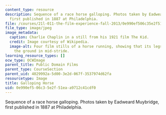 ```yaml
---
content_type: resource
description: Sequence of a race horse galloping. Photos taken by Eadweard Muybridge,
  first published in 1887 at Philadelphia.
file: /courses/21l-011-the-film-experience-fall-2013/0e990ef506c35e2f51eaa9712c41cdf0_horse.jpg
file_type: image/jpeg
image_metadata:
  caption: Charlie Chaplin in a still from his 1921 film The Kid.
  credit: Image courtesy of Wikipedia.
  image-alt: Four film stills of a horse running, showing that its legs are all off
    the ground in mid-stride.
learning_resource_types: []
ocw_type: OCWImage
parent_title: Public Domain Films
parent_type: CourseSection
parent_uid: 4029992a-5d00-3e2d-067f-3537974d62fa
resourcetype: Image
title: Galloping Horse
uid: 0e990ef5-06c3-5e2f-51ea-a9712c41cdf0
---
```

Sequence of a race horse galloping. Photos taken by Eadweard Muybridge, first published in 1887 at Philadelphia.

